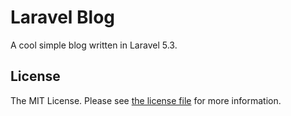 # Laravel Blog

A cool simple blog written in Laravel 5.3. 


## License

The MIT License. Please see [the license file](license.txt) for more information.
